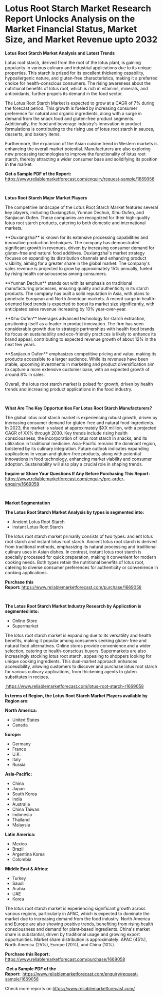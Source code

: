 <p><h1>Lotus Root Starch Market Research Report Unlocks Analysis on the Market Financial Status, Market Size, and Market Revenue upto 2032</h1></p><p><strong>Lotus Root Starch Market Analysis and Latest Trends</strong></p>
<p><p>Lotus root starch, derived from the root of the lotus plant, is gaining popularity in various culinary and industrial applications due to its unique properties. This starch is prized for its excellent thickening capability, hypoallergenic nature, and gluten-free characteristics, making it a preferred choice for health-conscious consumers. The rising awareness about the nutritional benefits of lotus root, which is rich in vitamins, minerals, and antioxidants, further propels its demand in the food sector.</p><p>The Lotus Root Starch Market is expected to grow at a CAGR of 7% during the forecast period. This growth is fueled by increasing consumer preference for natural and organic ingredients, along with a surge in demand from the snack food and gluten-free product segments. Additionally, the food and beverage industry's innovation in product formulations is contributing to the rising use of lotus root starch in sauces, desserts, and bakery items. </p><p>Furthermore, the expansion of the Asian cuisine trend in Western markets is enhancing the overall market potential. Manufacturers are also exploring new processing technologies to improve the functionality of lotus root starch, thereby attracting a wider consumer base and solidifying its position in the market.</p></p>
<p><strong>Get a Sample PDF of the Report:&nbsp;</strong> <a href="https://www.reliablemarketforecast.com/enquiry/request-sample/1669058?utm_campaign=2332&utm_medium=2&utm_source=Github&utm_content=ia&utm_term=14022025&utm_id=lotus-root-starch">https://www.reliablemarketforecast.com/enquiry/request-sample/1669058</a></p>
<p>&nbsp;</p>
<p><strong>Lotus Root Starch Major Market Players</strong></p>
<p><p>The competitive landscape of the Lotus Root Starch Market features several key players, including Ouxiangzhai, Yunnan Dechun, Xihu Oufen, and Sanjiacun Oufen. These companies are recognized for their high-quality lotus root starch products, catering to both domestic and international markets.</p><p>**Ouxiangzhai** is known for its extensive processing capabilities and innovative production techniques. The company has demonstrated significant growth in revenues, driven by increasing consumer demand for gluten-free and natural food additives. Ouxiangzhai's market strategy focuses on expanding its distribution channels and enhancing product visibility, aiming for a greater share in the global market. The company's sales revenue is projected to grow by approximately 15% annually, fueled by rising health consciousness among consumers.</p><p>**Yunnan Dechun** stands out with its emphasis on traditional manufacturing processes, ensuring quality and authenticity in its starch products. The company has built a solid reputation in Asia, with plans to penetrate European and North American markets. A recent surge in health-oriented food trends is expected to boost its market size significantly, with anticipated sales revenue increasing by 10% year-over-year.</p><p>**Xihu Oufen** leverages advanced technology for starch extraction, positioning itself as a leader in product innovation. The firm has seen considerable growth due to strategic partnerships with health food brands. Its focus on sustainability and eco-friendly practices is likely to enhance its brand appeal, contributing to expected revenue growth of about 12% in the next few years.</p><p>**Sanjiacun Oufen** emphasizes competitive pricing and value, making its products accessible to a larger audience. While its revenues have been stable, upcoming investments in marketing and product diversification aim to capture a more extensive customer base, with an expected growth of around 8% in sales.</p><p>Overall, the lotus root starch market is poised for growth, driven by health trends and increasing product applications in the food industry.</p></p>
<p>&nbsp;</p>
<p><strong>What Are The Key Opportunities For Lotus Root Starch Manufacturers?</strong></p>
<p><p>The global lotus root starch market is experiencing robust growth, driven by increasing consumer demand for gluten-free and natural food ingredients. In 2023, the market is valued at approximately $XX million, with a projected CAGR of XX% through 2030. Key trends include rising health consciousness, the incorporation of lotus root starch in snacks, and its utilization in traditional medicine. Asia-Pacific remains the dominant region, bolstered by its culinary integration. Future outlook indicates expanding applications in vegan and gluten-free products, along with potential innovations in food technology, enhancing market viability and consumer adoption. Sustainability will also play a crucial role in shaping trends.</p></p>
<p><strong>Inquire or Share Your Questions If Any Before Purchasing This Report:</strong> <a href="https://www.reliablemarketforecast.com/enquiry/pre-order-enquiry/1669058?utm_campaign=2332&utm_medium=2&utm_source=Github&utm_content=ia&utm_term=14022025&utm_id=lotus-root-starch">https://www.reliablemarketforecast.com/enquiry/pre-order-enquiry/1669058</a></p>
<p>&nbsp;</p>
<p><strong>Market Segmentation</strong></p>
<p><strong>The Lotus Root Starch Market Analysis by types is segmented into:</strong></p>
<p><ul><li>Ancient Lotus Root Starch</li><li>Instant Lotus Root Starch</li></ul></p>
<p><p>The lotus root starch market primarily consists of two types: ancient lotus root starch and instant lotus root starch. Ancient lotus root starch is derived from traditional methods, emphasizing its natural processing and traditional culinary uses in Asian dishes. In contrast, instant lotus root starch is specially processed for quick preparation, making it convenient for modern cooking needs. Both types retain the nutritional benefits of lotus root, catering to diverse consumer preferences for authenticity or convenience in cooking applications.</p></p>
<p><strong>Purchase this Report:&nbsp;</strong><a href="https://www.reliablemarketforecast.com/purchase/1669058?utm_campaign=2332&utm_medium=2&utm_source=Github&utm_content=ia&utm_term=14022025&utm_id=lotus-root-starch">https://www.reliablemarketforecast.com/purchase/1669058</a></p>
<p>&nbsp;</p>
<p><strong>The Lotus Root Starch Market Industry Research by Application is segmented into:</strong></p>
<p><ul><li>Online Store</li><li>Supermarket</li></ul></p>
<p><p>The lotus root starch market is expanding due to its versatility and health benefits, making it popular among consumers seeking gluten-free and natural food alternatives. Online stores provide convenience and a wider selection, catering to health-conscious buyers. Supermarkets are also increasingly stocking lotus root starch, appealing to shoppers looking for unique cooking ingredients. This dual-market approach enhances accessibility, allowing customers to discover and purchase lotus root starch for various culinary applications, from thickening agents to gluten substitutes in recipes.</p></p>
<p><a href="https://www.reliablemarketforecast.com/lotus-root-starch-r1669058?utm_campaign=2332&utm_medium=2&utm_source=Github&utm_content=ia&utm_term=14022025&utm_id=lotus-root-starch">&nbsp;https://www.reliablemarketforecast.com/lotus-root-starch-r1669058</a></p>
<p><strong>In terms of Region, the Lotus Root Starch Market Players available by Region are:</strong></p>
<p>
    <p> <strong> North America: </strong>
        <ul>
            <li>United States</li>
            <li>Canada</li>
        </ul>
        </p> 
    <p> <strong> Europe: </strong>
        <ul>
            <li>Germany</li>
            <li>France</li>
            <li>U.K.</li>
            <li>Italy</li>
            <li>Russia</li>
        </ul>
        </p> 
    <p> <strong> Asia-Pacific: </strong>
        <ul>
            <li>China</li>
            <li>Japan</li>
            <li>South Korea</li>
            <li>India</li>
            <li>Australia</li>
            <li>China Taiwan</li>
            <li>Indonesia</li>
            <li>Thailand</li>
            <li>Malaysia</li>
        </ul>
        </p> 
    <p> <strong> Latin America: </strong>
        <ul>
            <li>Mexico</li>
            <li>Brazil</li>
            <li>Argentina Korea</li>
            <li>Colombia</li>
        </ul>
        </p> 
    <p> <strong> Middle East & Africa: </strong>
        <ul>
            <li>Turkey</li>
            <li>Saudi</li>
            <li>Arabia</li>
            <li>UAE</li>
            <li>Korea</li>
        </ul>
    </p>
    </p>
<p><p>The lotus root starch market is experiencing significant growth across various regions, particularly in APAC, which is expected to dominate the market due to increasing demand from the food industry. North America and Europe are also showing positive trends, benefiting from rising health consciousness and demand for plant-based ingredients. China's market share is substantial, driven by traditional usage and growing export opportunities. Market share distribution is approximately: APAC (45%), North America (25%), Europe (20%), and China (10%).</p></p>
<p><strong>Purchase this Report: </strong><a href="https://www.reliablemarketforecast.com/purchase/1669058?utm_campaign=2332&utm_medium=2&utm_source=Github&utm_content=ia&utm_term=14022025&utm_id=lotus-root-starch">https://www.reliablemarketforecast.com/purchase/1669058</a></p>
<p>&nbsp;<strong>Get a Sample PDF of the Report:&nbsp;&nbsp;</strong><a href="https://www.reliablemarketforecast.com/enquiry/request-sample/1669058?utm_campaign=2332&utm_medium=2&utm_source=Github&utm_content=ia&utm_term=14022025&utm_id=lotus-root-starch">https://www.reliablemarketforecast.com/enquiry/request-sample/1669058</a></p>
<p><strong></strong></p>
<p>Check more reports on <a href="https://www.reliablemarketforecast.com/?utm_campaign=2332&utm_medium=2&utm_source=Github&utm_content=ia&utm_term=14022025&utm_id=lotus-root-starch">https://www.reliablemarketforecast.com/</a></p>